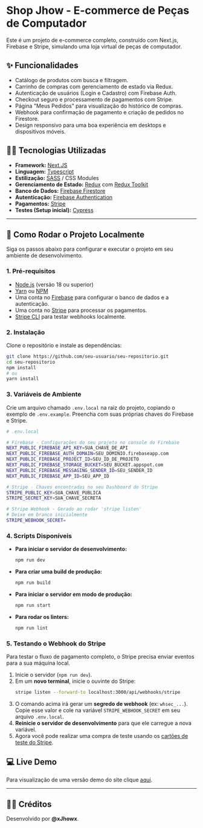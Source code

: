 # Shop Jhow - E-commerce de Peças de Computador

Este é um projeto de e-commerce completo, construído com Next.js, Firebase e Stripe, simulando uma loja virtual de peças de computador.

## :sparkles: Funcionalidades

- Catálogo de produtos com busca e filtragem.
- Carrinho de compras com gerenciamento de estado via Redux.
- Autenticação de usuários (Login e Cadastro) com Firebase Auth.
- Checkout seguro e processamento de pagamentos com Stripe.
- Página "Meus Pedidos" para visualização do histórico de compras.
- Webhook para confirmação de pagamento e criação de pedidos no Firestore.
- Design responsivo para uma boa experiência em desktops e dispositivos móveis.

## :man_technologist: Tecnologias Utilizadas

- **Framework:** [Next.JS](https://nextjs.org/)
- **Linguagem:** [Typescript](https://www.typescriptlang.org/)
- **Estilização:** [SASS](https://sass-lang.com/) / CSS Modules
- **Gerenciamento de Estado:** [Redux](https://redux.js.org/) com [Redux Toolkit](https://redux-toolkit.js.org/)
- **Banco de Dados:** [Firebase Firestore](https://firebase.google.com/products/firestore)
- **Autenticação:** [Firebase Authentication](https://firebase.google.com/products/auth)
- **Pagamentos:** [Stripe](https://stripe.com/br)
- **Testes (Setup inicial):** [Cypress](https://www.cypress.io/)

---

## 🚀 Como Rodar o Projeto Localmente

Siga os passos abaixo para configurar e executar o projeto em seu ambiente de desenvolvimento.

### 1. Pré-requisitos

- [Node.js](https://nodejs.org/en/) (versão 18 ou superior)
- [Yarn](https://yarnpkg.com/) ou [NPM](https://www.npmjs.com/)
- Uma conta no [Firebase](https://firebase.google.com/) para configurar o banco de dados e a autenticação.
- Uma conta no [Stripe](https://stripe.com/br) para processar os pagamentos.
- [Stripe CLI](https://docs.stripe.com/stripe-cli) para testar webhooks localmente.

### 2. Instalação

Clone o repositório e instale as dependências:

```bash
git clone https://github.com/seu-usuario/seu-repositorio.git
cd seu-repositorio
npm install
# ou
yarn install
```

### 3. Variáveis de Ambiente

Crie um arquivo chamado `.env.local` na raiz do projeto, copiando o exemplo de `.env.example`. Preencha com suas próprias chaves do Firebase e Stripe.

```bash
# .env.local

# Firebase - Configurações do seu projeto no console do Firebase
NEXT_PUBLIC_FIREBASE_API_KEY=SUA_CHAVE_DE_API
NEXT_PUBLIC_FIREBASE_AUTH_DOMAIN=SEU_DOMINIO.firebaseapp.com
NEXT_PUBLIC_FIREBASE_PROJECT_ID=SEU_ID_DE_PROJETO
NEXT_PUBLIC_FIREBASE_STORAGE_BUCKET=SEU_BUCKET.appspot.com
NEXT_PUBLIC_FIREBASE_MESSAGING_SENDER_ID=SEU_SENDER_ID
NEXT_PUBLIC_FIREBASE_APP_ID=SEU_APP_ID

# Stripe - Chaves encontradas no seu Dashboard do Stripe
STRIPE_PUBLIC_KEY=SUA_CHAVE_PUBLICA
STRIPE_SECRET_KEY=SUA_CHAVE_SECRETA

# Stripe Webhook - Gerado ao rodar 'stripe listen'
# Deixe em branco inicialmente
STRIPE_WEBHOOK_SECRET=
```

### 4. Scripts Disponíveis

- **Para iniciar o servidor de desenvolvimento:**
    ```bash
    npm run dev
    ```
- **Para criar uma build de produção:**
    ```bash
    npm run build
    ```
- **Para iniciar o servidor em modo de produção:**
    ```bash
    npm run start
    ```
- **Para rodar os linters:**
    ```bash
    npm run lint
    ```

### 5. Testando o Webhook do Stripe

Para testar o fluxo de pagamento completo, o Stripe precisa enviar eventos para a sua máquina local.

1.  Inicie o servidor (`npm run dev`).
2.  Em um **novo terminal**, inicie o ouvinte do Stripe:
    ```bash
    stripe listen --forward-to localhost:3000/api/webhooks/stripe
    ```
3.  O comando acima irá gerar um **segredo de webhook** (ex: `whsec_...`). Copie esse valor e cole na variável `STRIPE_WEBHOOK_SECRET` em seu arquivo `.env.local`.
4.  **Reinicie o servidor de desenvolvimento** para que ele carregue a nova variável.
5.  Agora você pode realizar uma compra de teste usando os [cartões de teste do Stripe](https://docs.stripe.com/testing).

## :computer: Live Demo

Para visualização de uma versão demo do site clique [aqui](https://site-vendas-fake.vercel.app/).

---

## 👨‍💻 Créditos

Desenvolvido por **@xJhowx**.

